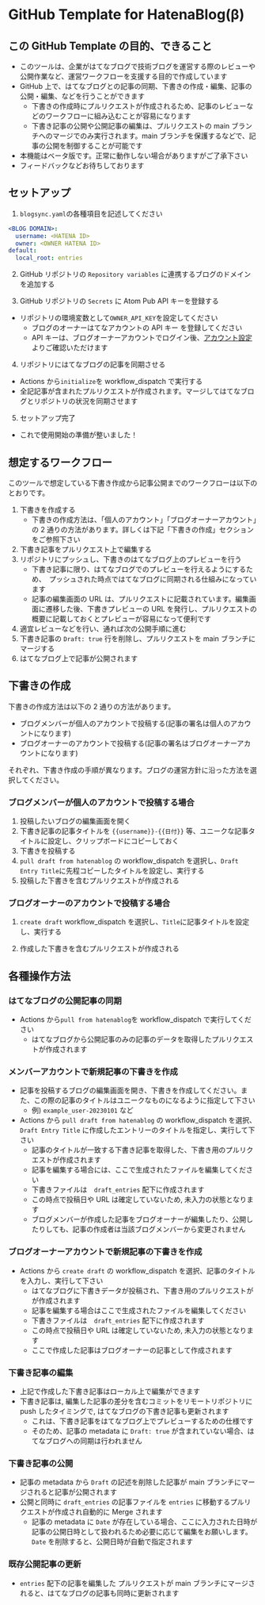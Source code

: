 # GitHub Template for HatenaBlog(β)

## この GitHub Template の目的、できること

- このツールは、企業がはてなブログで技術ブログを運営する際のレビューや公開作業など、運営ワークフローを支援する目的で作成しています
- GitHub 上で、はてなブログとの記事の同期、下書きの作成・編集、記事の公開・編集、などを行うことができます
  - 下書きの作成時にプルリクエストが作成されるため、記事のレビューなどのワークフローに組み込むことが容易になります
  - 下書き記事の公開や公開記事の編集は、プルリクエストの main ブランチへのマージでのみ実行されます。main ブランチを保護するなどで、記事の公開を制御することが可能です
- 本機能はベータ版です。正常に動作しない場合がありますがご了承下さい
- フィードバックなどお待ちしております

## セットアップ

1. `blogsync.yaml`の各種項目を記述してください

```yaml
<BLOG DOMAIN>:
  username: <HATENA ID>
  owner: <OWNER HATENA ID>
default:
  local_root: entries
```

2. GitHub リポジトリの `Repository variables` に連携するブログのドメインを追加する

3. GitHub リポジトリの `Secrets` に Atom Pub API キーを登録する

- リポジトリの環境変数として`OWNER_API_KEY`を設定してください
  - ブログのオーナーはてなアカウントの API キー を登録してください
  - API キーは、ブログオーナーアカウントでログイン後、[アカウント設定](https://blog.hatena.ne.jp/-/config) よりご確認いただけます

4. リポジトリにはてなブログの記事を同期させる

- Actions から`initialize`を workflow_dispatch で実行する
- 全記記事が含まれたプルリクエストが作成されます。マージしてはてなブログとリポジトリの状況を同期させます

5. セットアップ完了

- これで使用開始の準備が整いました！

## 想定するワークフロー

このツールで想定している下書き作成から記事公開までのワークフローは以下のとおりです。

1. 下書きを作成する
   - 下書きの作成方法は、「個人のアカウント」「ブログオーナーアカウント」の 2 通りの方法があります。詳しくは下記「下書きの作成」セクションをご参照下さい
2. 下書き記事をプルリクエスト上で編集する
3. リポジトリにプッシュし、下書きのはてなブログ上のプレビューを行う
   - 下書き記事に限り、はてなブログでのプレビューを行えるようにするため、　プッシュされた時点ではてなブログに同期される仕組みになっています
   - 記事の編集画面の URL は、プルリクエストに記載されています。編集画面に遷移した後、下書きプレビューの URL を発行し、プルリクエストの概要に記載しておくとプレビューが容易になって便利です
4. 適宜レビューなどを行い、通れば次の公開手順に進む
5. 下書き記事の `Draft: true` 行を削除し、プルリクエストを main ブランチにマージする
6. はてなブログ上で記事が公開されます

## 下書きの作成

下書きの作成方法は以下の 2 通りの方法があります。

- ブログメンバーが個人のアカウントで投稿する(記事の署名は個人のアカウントになります)
- ブログオーナーのアカウントで投稿する(記事の署名はブログオーナーアカウントになります)

それぞれ、下書き作成の手順が異なります。ブログの運営方針に沿った方法を選択してください。

### ブログメンバーが個人のアカウントで投稿する場合

1. 投稿したいブログの編集画面を開く
2. 下書き記事の記事タイトルを `{{username}}-{{日付}}` 等、ユニークな記事タイトルに設定し、クリップボードにコピーしておく
3. 下書きを投稿する
4. `pull draft from hatenablog` の workflow_dispatch を選択し、`Draft Entry Title`に先程コピーしたタイトルを設定し、実行する
5. 投稿した下書きを含むプルリクエストが作成される

### ブログオーナーのアカウントで投稿する場合

1. `create draft` workflow_dispatch を選択し、`Title`に記事タイトルを設定し、実行する

2. 作成した下書きを含むプルリクエストが作成される

## 各種操作方法

### はてなブログの公開記事の同期

- Actions から`pull from hatenablog`を workflow_dispatch で実行してください
  - はてなブログから公開記事のみの記事のデータを取得したプルリクエストが作成されます

### メンバーアカウントで新規記事の下書きを作成

- 記事を投稿するブログの編集画面を開き、下書きを作成してください。また、この際の記事のタイトルはユニークなものになるように指定して下さい
  - 例) `example_user-20230101` など
- Actions から `pull draft from hatenablog` の workflow_dispatch を選択、 `Draft Entry Title` に作成したエントリーのタイトルを指定し、実行して下さい
  - 記事のタイトルが一致する下書き記事を取得した、下書き用のプルリクエストが作成されます
  - 記事を編集する場合には、ここで生成されたファイルを編集してください
  - 下書きファイルは　`draft_entries` 配下に作成されます
  - この時点で投稿日や URL は確定していないため, 未入力の状態となります
  - ブログメンバーが作成した記事をブログオーナーが編集したり、公開したりしても、記事の作成者は当該ブログメンバーから変更されません

### ブログオーナーアカウントで新規記事の下書きを作成

- Actions から `create draft` の workflow_dispatch を選択、記事のタイトルを入力し、実行して下さい
  - はてなブログに下書きデータが投稿され、下書き用のプルリクエストがが作成されます
  - 記事を編集する場合はここで生成されたファイルを編集してください
  - 下書きファイルは　`draft_entries` 配下に作成されます
  - この時点で投稿日や URL は確定していないため, 未入力の状態となります
  - ここで作成した記事はブログオーナーの記事として作成されます

### 下書き記事の編集

- 上記で作成した下書き記事はローカル上で編集ができます
- 下書き記事は, 編集した記事の差分を含むコミットをリモートリポジトリに push したタイミングで, はてなブログの下書き記事も更新されます
  - これは、下書き記事をはてなブログ上でプレビューするための仕様です
  - そのため、記事の metadata に `Draft: true` が含まれていない場合、はてなブログへの同期は行われません

### 下書き記事の公開

- 記事の metadata から `Draft` の記述を削除した記事が main ブランチにマージされると記事が公開されます
- 公開と同時に `draft_entries` の記事ファイルを `entries` に移動するプルリクエストが作成され自動的に Merge されます
  - 記事の metadata に `Date` が存在している場合、ここに入力された日時が記事の公開日時として扱われるため必要に応じて編集をお願いします。`Date` を削除すると、公開日時が自動で指定されます

### 既存公開記事の更新

- `entries` 配下の記事を編集した プルリクエストが main ブランチにマージされると、はてなブログの記事も同時に更新されます

